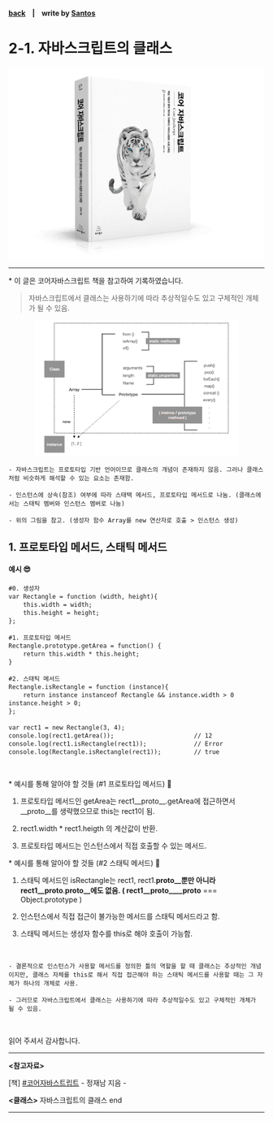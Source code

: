 <p>

#### [back](../../../README.md) &nbsp;&nbsp; | &nbsp;&nbsp; write by [Santos](https://github.com/SangchoKim)

</p>

# 2-1. 자바스크립트의 클래스

<p align="center">
    <img src="../../../image/main.png">
</p>

---
<p> * 이 글은 코어자바스크립트 책을 참고하여 기록하였습니다. </p>

> 자바스크립트에서 클래스는 사용하기에 따라 추상적일수도 있고 구체적인 개체가 될 수 있음.

<p align="center">
    <img src="../../../image/07.클래스/class2.png" width="400px" height="auto">
</p>

```
- 자바스크립트는 프로토타입 기반 언어이므로 클래스의 개념이 존재하지 않음. 그러나 클래스처럼 비슷하게 해석할 수 있는 요소는 존재함.

- 인스턴스에 상속(참조) 여부에 따라 스태택 메서드, 프로토타입 메서드로 나눔. (클래스에서는 스태틱 멤버와 인스턴스 멤버로 나눔)

- 위의 그림을 참고. (생성자 함수 Array를 new 연산자로 호출 > 인스턴스 생성)
```

## 1. 프로토타입 메서드, 스태틱 메서드

#### 예시 😎

```
#0. 생성자
var Rectangle = function (width, height){
    this.width = width;
    this.height = height;
};

#1. 프로토타입 메서드
Rectangle.prototype.getArea = function() {
    return this.width * this.height;
}

#2. 스태틱 메서드
Rectangle.isRectangle = function (instance){
    return instance instanceof Rectangle && instance.width > 0 instance.height > 0;
};

var rect1 = new Rectangle(3, 4);
console.log(rect1.getArea());                      // 12
console.log(rect1.isRectangle(rect1));             // Error
console.log(Rectangle.isRectangle(rect1));         // true
```

</br>

 <p> * 예시를 통해 알아야 할 것들 (#1 프로토타입 메서드) 🤔 </p>

 1. 프로토타입 메서드인 getArea는 rect1__proto__.getArea에 접근하면서 __proto__를 생략했으므로 this는 rect1이 됨.

 2. rect1.width * rect1.heigth 의 계산값이 반환.

 3. 프로토타입 메서드는 인스턴스에서 직접 호출할 수 있는 메서드.

 <p> * 예시를 통해 알아야 할 것들 (#2 스태틱 메서드) 🤔 </p>

 1. 스태틱 메서드인 isRectangle는 rect1, rect1.__proto__뿐만 아니라 rect1__proto__.__proto__에도 없음. 
 ( rect1__proto____proto__ === Object.prototype )

 2. 인스턴스에서 직접 접근이 불가능한 메서드를 스태틱 메서드라고 함.

 3. 스태틱 메서드는 생성자 함수를 this로 해야 호출이 가능함.

</br>


```
- 결론적으로 인스턴스가 사용할 메서드를 정의한 틀의 역할을 할 때 클래스는 추상적인 개념이지만, 클래스 자체를 this로 해서 직접 접근해야 하는 스태틱 메서드를 사용할 때는 그 자체가 하나의 개체로 사용.

- 그러므로 자바스크립트에서 클래스는 사용하기에 따라 추상적일수도 있고 구체적인 개체가 될 수 있음.
```

</br>

<span>읽어 주셔서 감사합니다.</span>

---

<strong><참고자료></strong>
</br>

[책] [#코어자바스트립트][core-javascript] - 정재남 지음 -
</br>


<strong><클래스></strong> 자바스크립트의 클래스 end

---

[core-javascript]: https://www.aladin.co.kr/shop/wproduct.aspx?ISBN=K532636268&start=pnaver_02
[naver]: https://www.aladin.co.kr/shop/wproduct.aspx?ISBN=K532636268&start=pnaver_02